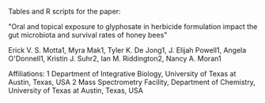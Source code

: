 Tables and R scripts for the paper: 

"Oral and topical exposure to glyphosate in herbicide formulation impact the gut microbiota and survival rates of honey bees"

Erick V. S. Motta1, Myra Mak1, Tyler K. De Jong1, J. Elijah Powell1, Angela O'Donnell1, Kristin J. Suhr2, Ian M. Riddington2, Nancy A. Moran1

Affiliations:
1 Department of Integrative Biology, University of Texas at Austin, Texas, USA
2 Mass Spectrometry Facility, Department of Chemistry, University of Texas at Austin, Texas, USA
